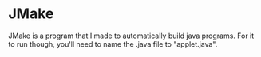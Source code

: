 # JMake
JMake is a program that I made to automatically build java programs. For it to run though, you'll need to name the .java file to "applet.java".
